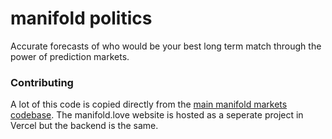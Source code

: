 # manifold politics

Accurate forecasts of who would be your best long term match through the power of prediction markets.

### Contributing

A lot of this code is copied directly from the [main manifold markets codebase][manifold]. The manifold.love website is hosted as a seperate project in Vercel but the backend is the same.

[manifold]: ../README.md

